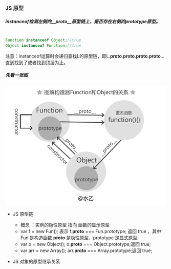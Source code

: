 ### JS 原型


##### instanceof检测左侧的__proto__原型链上，是否存在右侧的prototype原型。

````javascript

Function instanceof Object;//true
Object instanceof Function;//true

````
注意：instanceof运算时会递归查找L的原型链，即L.__proto__.__proto__.__proto__.__proto__...直到找到了或者找到顶层为止。

##### 先看一张图 
![prototype](https://github.com/bing8181413/git_resource/blob/master/syntax/prototype1.png)


 - JS 原型链
	- 概念 ：实例的隐性原型 指向 函数的显示原型
	- var f = new Fun(); 表示 f.__proto__ === Fun.prototype; 返回 true ，其中 Fun 是构造函数 __proto__ 是隐性原型，prototype 是显式原型;
	- var o = new Object();   o.__proto__ === Object.prototype;返回 true;
	- var arr = new Array();   arr.__proto__ === Array.prototype;返回 true;
	
- JS 对象的原型继承关系

